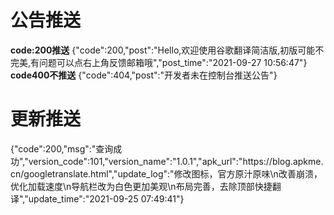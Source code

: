 # 公告推送
**code:200推送**
{"code":200,"post":"Hello,欢迎使用谷歌翻译简洁版,初版可能不完美,有问题可以点右上角反馈邮箱哦","post_time":"2021-09-27 10:56:47"} 
**code400不推送**
{"code":404,"post":"开发者未在控制台推送公告"}

# 更新推送
{"code":200,"msg":"查询成功","version_code":101,"version_name":"1.0.1","apk_url":"https:\/\/blog.apkme.cn\/googletranslate.html","update_log":"修改图标，官方原汁原味\n改善崩溃，优化加载速度\n导航栏改为白色更加美观\n布局完善，去除顶部快捷翻译","update_time":"2021-09-25 07:49:41"}
